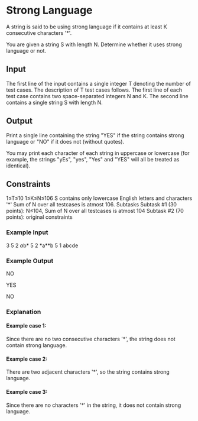 # Strong Language

A string is said to be using strong language if it contains at least K consecutive characters '*'.

You are given a string S with length N. Determine whether it uses strong language or not.

## Input
The first line of the input contains a single integer T denoting the number of test cases. The description of T test cases follows.
The first line of each test case contains two space-separated integers N and K.
The second line contains a single string S with length N.
## Output
Print a single line containing the string "YES" if the string contains strong language or "NO" if it does not (without quotes).

You may print each character of each string in uppercase or lowercase (for example, the strings "yEs", "yes", "Yes" and "YES" will all be treated as identical).

## Constraints
1≤T≤10
1≤K≤N≤106
S contains only lowercase English letters and characters '*'
Sum of N over all testcases is atmost 106.
Subtasks
Subtask #1 (30 points): N≤104, Sum of N over all testcases is atmost 104
Subtask #2 (70 points): original constraints

### Example Input
3
5 2
*a*b*
5 2
*a**b
5 1
abcde
### Example Output

NO

YES

NO

### Explanation
#### Example case 1:
Since there are no two consecutive characters '*', the string does not contain strong language.

#### Example case 2: 
There are two adjacent characters '*', so the string contains strong language.

#### Example case 3: 
Since there are no characters '*' in the string, it does not contain strong language.
